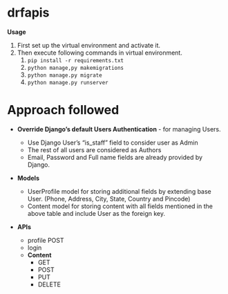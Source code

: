 # drfapis

**Usage**

1. First set up the virtual environment and activate it.
2. Then execute following commands in virtual environment.
   1. `pip install -r requirements.txt`
   2. `python manage,py makemigrations`
   3. `python manage.py migrate`
   4. `python manage.py runserver`



# Approach followed

* **Override Django’s default Users Authentication** - for managing Users. 
  * Use Django User’s “is_staff” field to consider user as Admin 
  * The rest of all users are considered as Authors 
  * Email, Password and Full name fields are already provided by Django. 

* **Models** 
  * UserProfile model for storing additional fields by extending base User. 
    (Phone, Address, City, State, Country and Pincode) 
  * Content model for storing content with all fields mentioned in the above table and include User as the foreign key. 

* **APIs**
  * profile POST
  * login 
  * **Content** 
    * GET
    * POST
    * PUT
    * DELETE 
